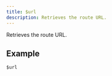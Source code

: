 ```yaml
---
title: $url
description: Retrieves the route URL.
---
```


Retrieves the route URL.
## Example
```eats
$url
```